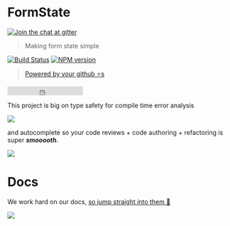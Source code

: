# FormState

[![Join the chat at  gitter][gitter-image]][gitter-url]

> Making form state simple

[![Build Status][travis-image]][travis-url]
[![NPM version][npm-image]][npm-url]

> [Powered by your github ⭐s](https://github.com/formstate/formstate/stargazers)

<iframe src="https://ghbtns.com/github-btn.html?user=formstate&repo=formstate&type=star&count=true" frameborder="0" scrolling="0" width="170px" height="20px"></iframe>

This project is big on type safety for compile time error analysis

![](https://raw.githubusercontent.com/formstate/formstate/master/docs/images/typeSafety.png)

and autocomplete so your code reviews + code authoring + refactoring is super __*smooooth*__.

![](https://raw.githubusercontent.com/formstate/formstate/master/docs/images/autocomplete.gif)

# Docs

We work hard on our docs, [so jump straight into them 🌹](https://formstate.github.io/)

[![](https://raw.githubusercontent.com/formstate/formstate/master/docs/logo/logo.png)](https://formstate.github.io/)

[gitter-image]:https://badges.gitter.im/Join%20Chat.svg
[gitter-url]:https://gitter.im/formstate/general
[travis-image]:https://travis-ci.org/formstate/formstate.svg?branch=master
[travis-url]:https://travis-ci.org/formstate/formstate
[npm-image]:https://img.shields.io/npm/v/formstate.svg?style=flat
[npm-url]:https://npmjs.org/package/formstate
